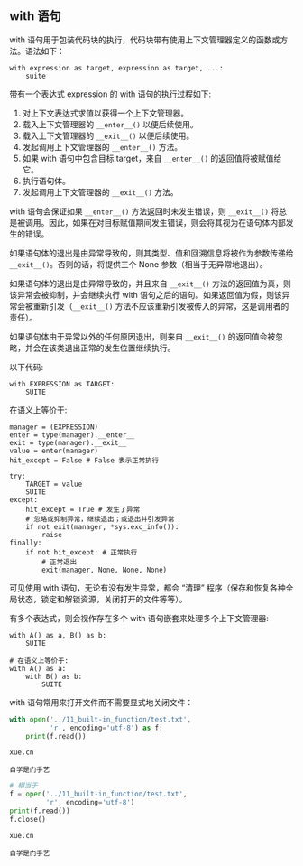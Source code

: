 ## with 语句

with 语句用于包装代码块的执行，代码块带有使用上下文管理器定义的函数或方法。语法如下：
```
with expression as target, expression as target, ...:
    suite
```

带有一个表达式 expression 的 with 语句的执行过程如下:
1. 对上下文表达式求值以获得一个上下文管理器。
2. 载入上下文管理器的 `__enter__()` 以便后续使用。
3. 载入上下文管理器的 `__exit__()` 以便后续使用。
4. 发起调用上下文管理器的 `__enter__()` 方法。
5. 如果 with 语句中包含目标 target，来自 `__enter__()` 的返回值将被赋值给它。
6. 执行语句体。
7. 发起调用上下文管理器的 `__exit__()` 方法。

with 语句会保证如果 `__enter__()` 方法返回时未发生错误，则 `__exit__()` 将总是被调用。因此，如果在对目标赋值期间发生错误，则会将其视为在语句体内部发生的错误。

如果语句体的退出是由异常导致的，则其类型、值和回溯信息将被作为参数传递给 `__exit__()`。否则的话，将提供三个 None 参数（相当于无异常地退出）。

如果语句体的退出是由异常导致的，并且来自 `__exit__()` 方法的返回值为真，则该异常会被抑制，并会继续执行 with 语句之后的语句。如果返回值为假，则该异常会被重新引发（`__exit__()` 方法不应该重新引发被传入的异常，这是调用者的责任）。

如果语句体由于异常以外的任何原因退出，则来自 `__exit__()` 的返回值会被忽略，并会在该类退出正常的发生位置继续执行。

以下代码:
```
with EXPRESSION as TARGET:
    SUITE
```

在语义上等价于:
```
manager = (EXPRESSION)
enter = type(manager).__enter__
exit = type(manager).__exit__
value = enter(manager)
hit_except = False # False 表示正常执行

try:
    TARGET = value
    SUITE
except:
    hit_except = True # 发生了异常
    # 忽略或抑制异常，继续退出；或退出并引发异常
    if not exit(manager, *sys.exc_info()):
        raise
finally:
    if not hit_except: # 正常执行
        # 正常退出
        exit(manager, None, None, None)
```

可见使用 with 语句，无论有没有发生异常，都会 “清理” 程序（保存和恢复各种全局状态，锁定和解锁资源，关闭打开的文件等等）。

有多个表达式，则会视作存在多个 with 语句嵌套来处理多个上下文管理器:
```
with A() as a, B() as b:
    SUITE

# 在语义上等价于:
with A() as a:
    with B() as b:
        SUITE
```

with 语句常用来打开文件而不需要显式地关闭文件：


```python
with open('../11_built-in_function/test.txt',
          'r', encoding='utf-8') as f:
    print(f.read())
```

    xue.cn
    
    自学是门手艺
    


```python
# 相当于
f = open('../11_built-in_function/test.txt',
         'r', encoding='utf-8')
print(f.read())
f.close()
```

    xue.cn
    
    自学是门手艺
    
